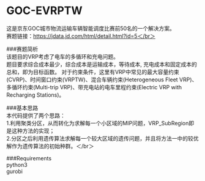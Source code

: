 # GOC-EVRPTW
这是京东GOC城市物流运输车辆智能调度比赛前50名的一个解决方案。  
赛题链接：https://jdata.jd.com/html/detail.html?id=5＜/br＞

###赛题简析  
该题目的VRP考虑了电车的多循环和充电问题。  
题目要求综合成本最少，综合成本是运输成本，等待成本, 充电成本和固定成本的总和，即为目标函数。 
对于约束条件，这里有VRP中常见的最大容量约束(CVRP)、时间窗口约束(VRPTW)、混合车辆约束(Heterogeneous Fleet VRP)、多循环约束(Multi-trip VRP)、带充电站的电车里程约束(Electric VRP with Recharging Stations)。

###基本思路  
本代码提供了两个思路：  
1.利用聚类分区，从而转化为求解每一个小区域的MIP问题，VRP_SubRegion即是这种方法的实现；  
2.分区之后利用遗传算法求解每一个较大区域的遗传问题，并且将方法一中的较优解作为遗传算法的初始种群。＜/br＞

###Requirements  
python3  
gurobi
